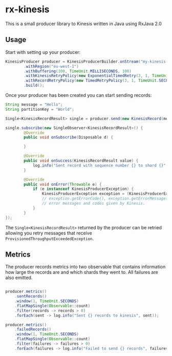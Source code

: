 # rx-kinesis

This is a small producer library to Kinesis written in Java using RxJava 2.0

## Usage

Start with setting up your producer:

```java
KinesisProducer producer = KinesisProducerBuilder.onStream("my-kinesis-stream")
        .withRegion("eu-west-1")
        .withBuffering(100, TimeUnit.MILLISECONDS, 100)
        .withKinesisRetryPolicy(new ExponentialTimedRetry(3, 1, TimeUnit.SECONDS))
        .withRecordRetryPolicy(new TimedRetryPolicy(3, 1, TimeUnit.SECONDS))
        .build();
```

Once your producer has been created you can start sending records:

```java
String message = "Hello";
String partitionKey = "World";

Single<KinesisRecordResult> single = producer.send(new KinesisRecord(message, partitionKey));

single.subscribe(new SingleObserver<KinesisRecordResult>() {
        @Override
        public void onSubscribe(Disposable d) {

        }

        @Override
        public void onSuccess(KinesisRecordResult value) {
            log.info("Sent record with sequence number {} to shard {}", result.getSequenceNumber(), result.getShardId());
        }

        @Override
        public void onError(Throwable e) {
            if (e instanceof KinesisProducerException) {
                KinesisProducerException exception = (KinesisProducerException) e;
                // exception.getErrorCode(), exception.getErrorMessage() will follow the
                // error messages and codes given by Kinesis.
            }
        }
});
```

The `Single<KinesisRecordResult>` returned by the producer can be retried
allowing you retry messages that receive `ProvisionedThroughputExceededException`.

## Metrics

The producer records metrics into two observable that contains information how
large the records are and which shards they went to. All failures are also
emitted.

```java

producer.metrics()
	.sentRecords()
	.window(1, TimeUnit.SECONDS)
	.flatMapSingle(Observable::count)
	.filter(records -> records > 0)
	.forEach(sent -> log.info("Sent {} records to kinesis", sent));

producer.metrics()
	.failedRecords()
	.window(1, TimeUnit.SECONDS)
	.flatMapSingle(Observable::count)
	.filter(failures -> failures > 0)
	.forEach(failures -> log.info("Failed to send {} records", failures));

```

